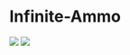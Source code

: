 # Infinite-Ammo
<img src="https://github.com/byang6585/Infinite-Ammo/blob/master/Capture6.PNG">
<img src="https://github.com/byang6585/Infinite-Ammo/blob/master/Capture7.PNG">
<img src="https://github.com/byang6585/Infinite-Ammo/blob/master/Capture8.PNG>
